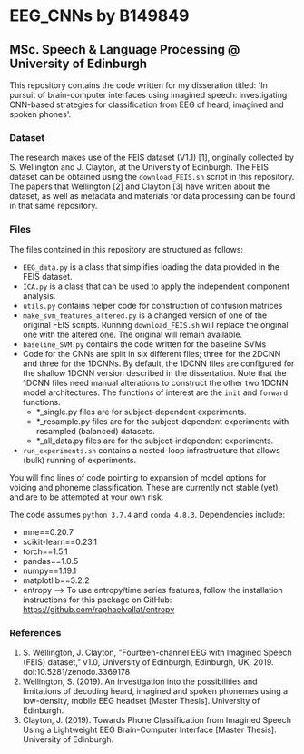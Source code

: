# EEG_CNNs by B149849

## MSc. Speech & Language Processing @ University of Edinburgh

This repository contains the code written for my disseration titled: 'In pursuit of brain-computer interfaces using imagined speech: investigating CNN-based strategies for classification from EEG of heard, imagined and spoken phones'.

### Dataset

The research makes use of the FEIS dataset (V1.1) [1], originally collected by S. Wellington and J. Clayton, at the University of Edinburgh. The FEIS dataset can be obtained using the `download_FEIS.sh` script in this repository. The papers that Wellington [2] and Clayton [3] have written about the dataset, as well as metadata and materials for data processing can be found in that same repository.

### Files

The files contained in this repository are structured as follows:

- `EEG_data.py` is a class that simplifies loading the data provided in the FEIS dataset.
- `ICA.py` is a class that can be used to apply the independent component analysis.
- `utils.py` contains helper code for construction of confusion matrices
- `make_svm_features_altered.py` is a changed version of one of the original FEIS scripts. Running `download_FEIS.sh` will replace the original one with the altered one. The original will remain available.
- `baseline_SVM.py` contains the code written for the baseline SVMs
- Code for the CNNs are split in six different files; three for the 2DCNN and three for the 1DCNNs. By default, the 1DCNN files are configured for the shallow 1DCNN version described in the dissertation. Note that the 1DCNN files need manual alterations to construct the other two 1DCNN model architectures. The functions of interest are the `init` and `forward` functions.
  - *_single.py files are for subject-dependent experiments.
  - *_resample.py files are for the subject-dependent experiments with resampled (balanced) datasets.
  - *_all_data.py files are for the subject-independent experiments.
- `run_experiments.sh` contains a nested-loop infrastructure that allows (bulk) running of experiments.

You will find lines of code pointing to expansion of model options for voicing and phoneme classification. These are currently not stable (yet), and are to be attempted at your own risk.

The code assumes `python 3.7.4` and `conda 4.8.3`. Dependencies include:

- mne==0.20.7
- scikit-learn==0.23.1
- torch==1.5.1
- pandas==1.0.5
- numpy==1.19.1
- matplotlib==3.2.2
- entropy --> To use entropy/time series features, follow the installation instructions for this package on GitHub: https://github.com/raphaelvallat/entropy

### References

1. S. Wellington, J. Clayton, "Fourteen-channel EEG with Imagined Speech (FEIS) dataset," v1.0, University of Edinburgh, Edinburgh, UK, 2019. doi:10.5281/zenodo.3369178
2. Wellington, S. (2019). An investigation into the possibilities and limitations of decoding heard, imagined and spoken phonemes using a low-density, mobile EEG headset [Master Thesis]. University of Edinburgh.
3. Clayton, J. (2019). Towards Phone Classification from Imagined Speech Using a Lightweight EEG Brain-Computer Interface [Master Thesis]. University of Edinburgh.
